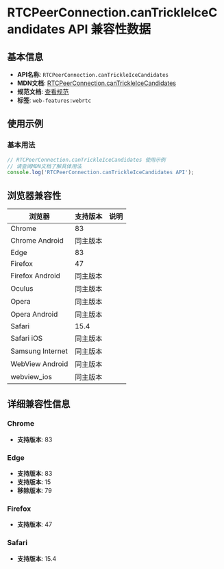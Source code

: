# RTCPeerConnection.canTrickleIceCandidates API 兼容性数据

## 基本信息

- **API名称**: `RTCPeerConnection.canTrickleIceCandidates`
- **MDN文档**: [RTCPeerConnection.canTrickleIceCandidates](https://developer.mozilla.org/docs/Web/API/RTCPeerConnection/canTrickleIceCandidates)
- **规范文档**: [查看规范](https://w3c.github.io/webrtc-pc/#dom-rtcpeerconnection-cantrickleicecandidates)
- **标签**: `web-features:webrtc`

## 使用示例

### 基本用法

```javascript
// RTCPeerConnection.canTrickleIceCandidates 使用示例
// 请查阅MDN文档了解具体用法
console.log('RTCPeerConnection.canTrickleIceCandidates API');
```

## 浏览器兼容性

| 浏览器 | 支持版本 | 说明 |
|--------|----------|------|
| Chrome | 83 |  |
| Chrome Android | 同主版本 |  |
| Edge | 83 |  |
| Firefox | 47 |  |
| Firefox Android | 同主版本 |  |
| Oculus | 同主版本 |  |
| Opera | 同主版本 |  |
| Opera Android | 同主版本 |  |
| Safari | 15.4 |  |
| Safari iOS | 同主版本 |  |
| Samsung Internet | 同主版本 |  |
| WebView Android | 同主版本 |  |
| webview_ios | 同主版本 |  |

## 详细兼容性信息

### Chrome

- **支持版本**: 83

### Edge

- **支持版本**: 83
- **支持版本**: 15
- **移除版本**: 79

### Firefox

- **支持版本**: 47

### Safari

- **支持版本**: 15.4

